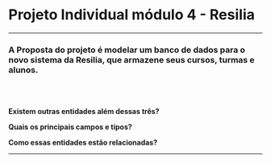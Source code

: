 # Projeto Individual módulo 4 - Resilia
<hr>

### A Proposta do projeto é modelar um banco de dados para o novo sistema da Resilia, que armazene seus cursos, turmas e alunos.

<br/>
<br/>


<b>Existem outras entidades além dessas três?

<b>Quais os principais campos e tipos?

<b>Como essas entidades estão relacionadas?

<hr>



